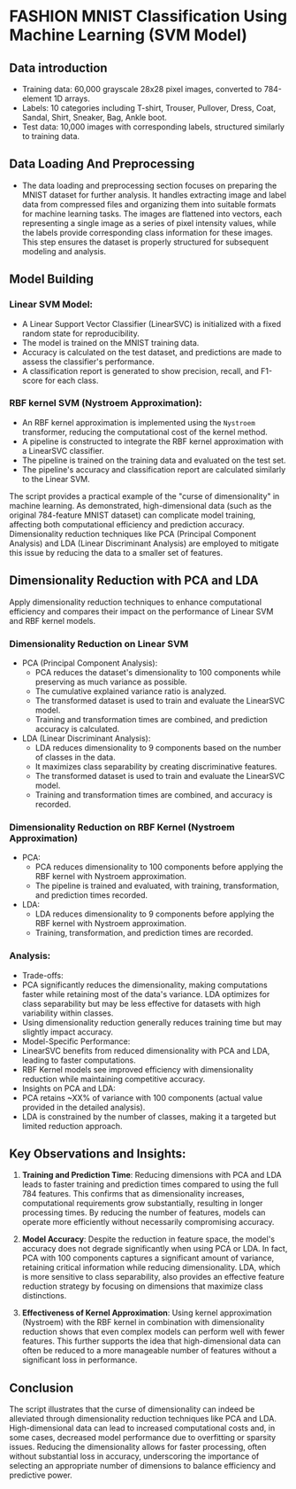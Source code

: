 # FASHION MNIST Classification Using Machine Learning (SVM Model)

## Data introduction 

- Training data: 60,000 grayscale 28x28 pixel images, converted to 784-element 1D arrays.
- Labels: 10 categories including T-shirt, Trouser, Pullover, Dress, Coat, Sandal, Shirt, Sneaker, Bag, Ankle boot.
- Test data: 10,000 images with corresponding labels, structured similarly to training data.
  
## Data Loading And Preprocessing
- The data loading and preprocessing section focuses on preparing the MNIST dataset for further analysis. It handles extracting image and label data from compressed files and organizing them into suitable formats for machine learning tasks. The images are flattened into vectors, each representing a single image as a series of pixel intensity values, while the labels provide corresponding class information for these images. This step ensures the dataset is properly structured for subsequent modeling and analysis.
  
## Model Building

### Linear SVM Model: 
- A Linear Support Vector Classifier (LinearSVC) is initialized with a fixed random state for reproducibility.
- The model is trained on the MNIST training data.
- Accuracy is calculated on the test dataset, and predictions are made to assess the classifier's performance.
- A classification report is generated to show precision, recall, and F1-score for each class.
  
### RBF kernel SVM (Nystroem Approximation):
- An RBF kernel approximation is implemented using the `Nystroem` transformer, reducing the computational cost of the kernel method.
- A pipeline is constructed to integrate the RBF kernel approximation with a LinearSVC classifier.
- The pipeline is trained on the training data and evaluated on the test set.
- The pipeline's accuracy and classification report are calculated similarly to the Linear SVM.

The script provides a practical example of the "curse of dimensionality" in machine learning. As demonstrated, high-dimensional data (such as the original 784-feature MNIST dataset) can complicate model training, affecting both computational efficiency and prediction accuracy. Dimensionality reduction techniques like PCA (Principal Component Analysis) and LDA (Linear Discriminant Analysis) are employed to mitigate this issue by reducing the data to a smaller set of features.
## Dimensionality Reduction with PCA and LDA
Apply dimensionality reduction techniques to enhance computational efficiency and compares their impact on the performance of Linear SVM and RBF kernel models.

### Dimensionality Reduction on Linear SVM
- PCA (Principal Component Analysis):
  - PCA reduces the dataset's dimensionality to 100 components while preserving as much variance as possible.
  - The cumulative explained variance ratio is analyzed.
  - The transformed dataset is used to train and evaluate the LinearSVC model.
  - Training and transformation times are combined, and prediction accuracy is calculated.
- LDA (Linear Discriminant Analysis):
  - LDA reduces dimensionality to 9 components based on the number of classes in the data.
  - It maximizes class separability by creating discriminative features.
  - The transformed dataset is used to train and evaluate the LinearSVC model.
  - Training and transformation times are combined, and accuracy is recorded.
    
### Dimensionality Reduction on RBF Kernel (Nystroem Approximation)
- PCA:
  - PCA reduces dimensionality to 100 components before applying the RBF kernel with Nystroem approximation.
  - The pipeline is trained and evaluated, with training, transformation, and prediction times recorded.
- LDA:
  - LDA reduces dimensionality to 9 components before applying the RBF kernel with Nystroem approximation.
  - Training, transformation, and prediction times are recorded.
    
### Analysis:
- Trade-offs:
 - PCA significantly reduces the dimensionality, making computations faster while retaining most of the data's variance. LDA optimizes for class separability but may be less effective for datasets with high variability within classes.
 - Using dimensionality reduction generally reduces training time but may slightly impact accuracy.
- Model-Specific Performance:
 - LinearSVC benefits from reduced dimensionality with PCA and LDA, leading to faster computations.
 - RBF Kernel models see improved efficiency with dimensionality reduction while maintaining competitive accuracy.
- Insights on PCA and LDA:
 - PCA retains ~XX% of variance with 100 components (actual value provided in the detailed analysis).
 - LDA is constrained by the number of classes, making it a targeted but limited reduction approach.
   
## Key Observations and Insights:
1. **Training and Prediction Time**: Reducing dimensions with PCA and LDA leads to faster training and prediction times compared to using the full 784 features. This confirms that as dimensionality increases, computational requirements grow substantially, resulting in longer processing times. By reducing the number of features, models can operate more efficiently without necessarily compromising accuracy.

2. **Model Accuracy**: Despite the reduction in feature space, the model's accuracy does not degrade significantly when using PCA or LDA. In fact, PCA with 100 components captures a significant amount of variance, retaining critical information while reducing dimensionality. LDA, which is more sensitive to class separability, also provides an effective feature reduction strategy by focusing on dimensions that maximize class distinctions.

3. **Effectiveness of Kernel Approximation**: Using kernel approximation (Nystroem) with the RBF kernel in combination with dimensionality reduction shows that even complex models can perform well with fewer features. This further supports the idea that high-dimensional data can often be reduced to a more manageable number of features without a significant loss in performance.

## Conclusion
The script illustrates that the curse of dimensionality can indeed be alleviated through dimensionality reduction techniques like PCA and LDA. High-dimensional data can lead to increased computational costs and, in some cases, decreased model performance due to overfitting or sparsity issues. Reducing the dimensionality allows for faster processing, often without substantial loss in accuracy, underscoring the importance of selecting an appropriate number of dimensions to balance efficiency and predictive power.
